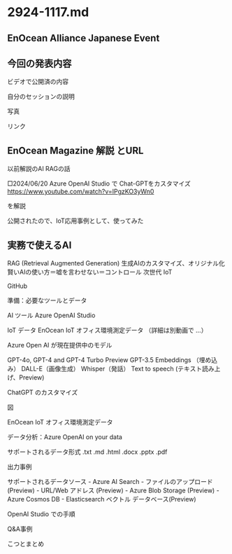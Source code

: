 # 2924-1117.md

## EnOcean Alliance Japanese Event

## 今回の発表内容

ビデオで公開済の内容

自分のセッションの説明

写真

リンク

## EnOcean Magazine 解説 とURL

以前解説のAI RAGの話

□2024/06/20
Azure OpenAI Studio で Chat-GPTをカスタマイズ
https://www.youtube.com/watch?v=IPgzKO3yWn0

を解説

公開されたので、IoT応用事例として、使ってみた

## 実務で使えるAI
RAG (Retrieval Augmented Generation)
生成AIのカスタマイズ、オリジナル化
賢いAIの使い方＝嘘を言わせない＝コントロール
次世代 IoT

GitHub

準備：必要なツールとデータ

AI ツール
Azure OpenAI Studio

IoT データ
EnOcean IoT オフィス環境測定データ
（詳細は別動画で …）

Azure Open AI が現在提供中のモデル

GPT-4o, GPT-4 and GPT-4 Turbo Preview
GPT-3.5
Embeddings （埋め込み）
DALL-E（画像生成）
Whisper（発話）
Text to speech (テキスト読み上げ、Preview)

ChatGPT のカスタマイズ

図

EnOcean IoT オフィス環境測定データ

データ分析：Azure OpenAI on your data

サポートされるデータ形式
    .txt .md .html .docx .pptx .pdf

出力事例

サポートされるデータソース
    - Azure AI Search
    - ファイルのアップロード (Preview)
    - URL/Web アドレス (Preview)
    - Azure Blob Storage (Preview)
    - Azure Cosmos DB
    - Elasticsearch ベクトル データベース(Preview)

OpenAI Studio での手順

Q&A事例

こつとまとめ



